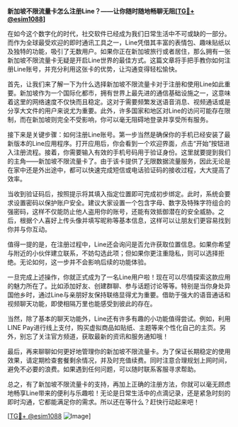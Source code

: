 **新加坡不限流量卡怎么注册Line？——让你随时随地畅聊无阻[[TG💪+ @esim1088](https://t.me/s/esim1088)]**

在如今这个数字化的时代，社交软件已经成为我们日常生活中不可或缺的一部分。而作为全球最受欢迎的即时通讯工具之一，Line凭借其丰富的表情包、趣味贴纸以及独特的功能，吸引了无数用户。如果你正在新加坡旅行或者居住，那么拥有一张新加坡不限流量卡无疑是开启Line世界的最佳方式。这篇文章将手把手教你如何注册Line账号，并充分利用这张卡的优势，让沟通变得轻松愉快。

首先，让我们来了解一下为什么选择新加坡不限流量卡对于注册和使用Line如此重要。新加坡作为一个国际化都市，拥有世界上最先进的通信基础设施之一，这意味着这里的网络速度不仅快而且稳定。这对于需要频繁发送语音消息、视频通话或是分享大文件的用户来说尤为重要。此外，许多国家和地区对Line的访问可能存在限制，而在新加坡则完全不受影响，你可以毫无阻碍地登录并享受所有服务。

接下来是关键步骤：如何注册Line账号。第一步当然是确保你的手机已经安装了最新版本的Line应用程序。打开应用后，你会看到一个欢迎界面，点击“开始”按钮进入注册流程。接着，你需要输入有效的手机号码用于验证身份。这里就要提到我们的主角——新加坡不限流量卡了。由于该卡提供了无限数据流量服务，因此无论是在家中还是外出途中，都可以快速完成短信或电话验证码的接收过程，大大提高了效率。

当收到验证码后，按照提示将其填入指定位置即可完成初步绑定。此时，系统会要求设置密码以保护账户安全。建议大家设置一个包含字母、数字及特殊字符组合的强密码，这样不仅能防止他人盗用你的账号，还能有效抵御潜在的安全威胁。之后，根据个人喜好上传头像并填写昵称等基本信息，这样可以让朋友们更容易找到你并与你互动。

值得一提的是，在注册过程中，Line还会询问是否允许获取位置信息。如果你希望与附近的小伙伴建立联系，不妨勾选此项；但如果你更注重隐私，则可以选择拒绝。无论如何，这一步并不会影响后续的功能体验。

一旦完成上述操作，你就正式成为了一名Line用户啦！现在可以尽情探索这款应用的魅力所在了。比如添加好友、创建群聊、参与话题讨论等等。特别是当你身处异国他乡时，通过Line与亲朋好友保持联络显得尤为重要。借助于强大的语音通话和视频聊天功能，即使相隔万里也能感受到彼此的存在。

当然，除了基本的聊天功能外，Line还有许多有趣的小功能值得尝试。例如，利用LINE Pay进行线上支付，购买虚拟商品如贴纸、主题等来个性化自己的主页。另外，别忘了关注官方频道，获取最新的资讯和服务通知哦！

最后，再来聊聊如何更好地管理你的新加坡不限流量卡。为了保证长期稳定的使用效果，请定期检查套餐剩余情况，并及时充值续费。同时注意合理规划上网时间，避免不必要的浪费。如果遇到任何问题，可以随时联系客服寻求帮助。

总之，有了新加坡不限流量卡的支持，再加上正确的注册方法，你就可以毫无顾虑地畅享Line带来的便利与乐趣啦！无论是日常生活中的点滴记录，还是紧急时刻的即时沟通，它都能满足你的需求。所以还在等什么？赶快行动起来吧！

[[TG💪+ @esim1088](https://t.me/s/esim1088) ![Image](https://i.postimg.cc/4NQfJmqS/Snipaste-2025-05-13-00-14-12.png)]